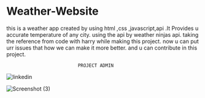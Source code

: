 # Weather-Website
this is a weather app created by using html ,css ,javascript,api .It Provides u accurate temperature of any city.
using the api by weather ninjas api.
taking the reference from code with harry while making this project.
now u can put urr issues that how we can  make it more better.
and u can contribute in this project.

                              PROJECT ADMIN
![linkedin](https://user-images.githubusercontent.com/114686600/209764320-bcf6bd06-07d3-4b02-a9f8-b9d9054930d9.jpeg)









![Screenshot (3)](https://user-images.githubusercontent.com/114686600/209763538-43e8e2d4-b7c4-47b7-a5ea-abcdffb91516.png)
